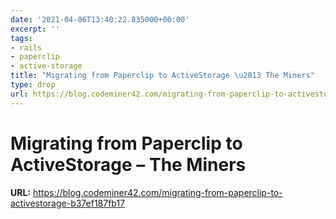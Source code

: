 ```yaml
---
date: '2021-04-06T13:40:22.835000+00:00'
excerpt: ''
tags:
- rails
- paperclip
- active-storage
title: "Migrating from Paperclip to ActiveStorage \u2013 The Miners"
type: drop
url: https://blog.codeminer42.com/migrating-from-paperclip-to-activestorage-b37ef187fb17
---
```


# Migrating from Paperclip to ActiveStorage – The Miners

**URL:** https://blog.codeminer42.com/migrating-from-paperclip-to-activestorage-b37ef187fb17
